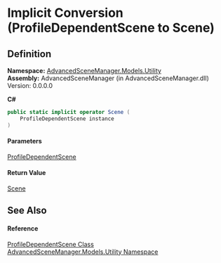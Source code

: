 # Implicit Conversion (ProfileDependentScene to Scene)

## Definition

**Namespace:** [AdvancedSceneManager.Models.Utility](N_AdvancedSceneManager_Models_Utility.md)\
**Assembly:** AdvancedSceneManager (in AdvancedSceneManager.dll) Version: 0.0.0.0

**C#**

```c#
public static implicit operator Scene (
	ProfileDependentScene instance
)
```

#### Parameters

&#x20; [ProfileDependentScene](T_AdvancedSceneManager_Models_Utility_ProfileDependentScene.md)&#x20;

#### Return Value

[Scene](T_AdvancedSceneManager_Models_Scene.md)

## See Also

#### Reference

[ProfileDependentScene Class](T_AdvancedSceneManager_Models_Utility_ProfileDependentScene.md)\
[AdvancedSceneManager.Models.Utility Namespace](N_AdvancedSceneManager_Models_Utility.md)
